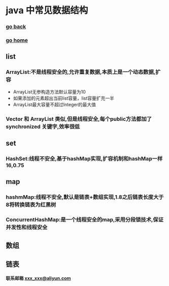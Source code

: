 # java 中常见数据结构
### [go back](/java.md)      
### [go home](../README.md)     
## list
### ArrayList:不是线程安全的,允许重复数据,本质上是一个动态数据,扩容
+ ArrayList无参构造方法默认容量为10
+ 如果添加的元素超出当前list容量，list容量扩充一半
+ ArrayList最大容量不超过Integer的最大值
### Vector 和 ArrayList 类似,但是线程安全,每个public方法都加了synchronized 关键字,效率很低
## set
### HashSet:线程不安全,基于hashMap实现,扩容机制和hashMap一样 16,0.75
## map
### hashmMap:线程不安全,默认是链表+数组实现,1.8之后链表长度大于8将转换链表为红黑树
### ConcurrentHashMap:是一个线程安全的map,采用分段锁技术,保证并发性和线程安全
## 数组
## 链表

#### 联系邮箱 xxx_xxx@aliyun.com


